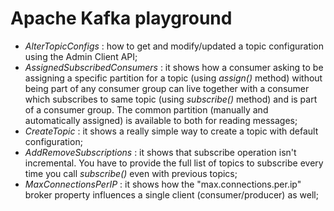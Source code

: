 # Apache Kafka playground

* _AlterTopicConfigs_ : how to get and modify/updated a topic configuration using the Admin Client API;
* _AssignedSubscribedConsumers_ : it shows how a consumer asking to be assigning a specific partition for a topic (using _assign()_ method)  without
being part of any consumer group can live together with a consumer which subscribes to same topic (using _subscribe()_ method) and is part of a consumer group.
The common partition (manually and automatically assigned) is available to both for reading messages;
* _CreateTopic_ : it shows a really simple way to create a topic with default configuration;
* _AddRemoveSubscriptions_ : it shows that subscribe operation isn't incremental. You have to provide the full list of topics to subscribe every time you call _subscribe()_ even with previous topics;
* _MaxConnectionsPerIP_ : it shows how the "max.connections.per.ip" broker property influences a single client (consumer/producer) as well;
